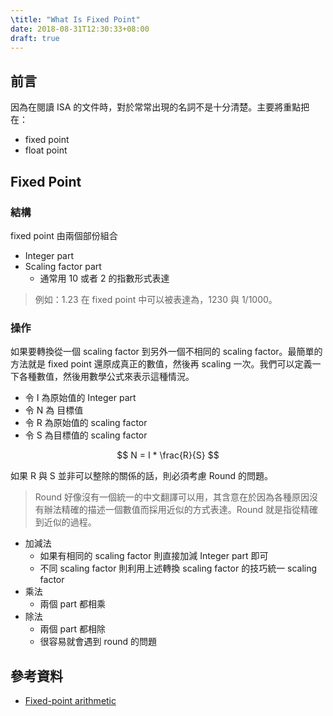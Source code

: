 ```yaml
---
\title: "What Is Fixed Point"
date: 2018-08-31T12:30:33+08:00
draft: true
---
```


## 前言

因為在閱讀 ISA 的文件時，對於常常出現的名詞不是十分清楚。主要將重點把在：

- fixed point 
- float point

## Fixed Point

### 結構

fixed point 由兩個部份組合

- Integer part
- Scaling factor part
  - 通常用 10 或者 2 的指數形式表達 

>  例如：1.23 在 fixed point 中可以被表達為，1230 與 1/1000。

### 操作

如果要轉換從一個 scaling factor 到另外一個不相同的 scaling factor。最簡單的方法就是 fixed point 還原成真正的數值，然後再 scaling 一次。我們可以定義一下各種數值，然後用數學公式來表示這種情況。

- 令 I 為原始值的 Integer part
- 令 N 為 目標值
- 令 R 為原始值的 scaling factor
- 令 S 為目標值的 scaling factor

$$
N = I * \frac{R}{S}
$$

如果 R 與 S 並非可以整除的關係的話，則必須考慮 Round 的問題。

> Round 好像沒有一個統一的中文翻譯可以用，其含意在於因為各種原因沒有辦法精確的描述一個數值而採用近似的方式表達。Round 就是指從精確到近似的過程。

- 加減法
  - 如果有相同的 scaling factor 則直接加減 Integer part 即可
  - 不同 scaling factor 則利用上述轉換 scaling factor 的技巧統一 scaling factor
- 乘法
  - 兩個 part 都相乘
- 除法
  - 兩個 part 都相除
  - 很容易就會遇到 round 的問題

## 參考資料

- [Fixed-point arithmetic](https://en.wikipedia.org/wiki/Fixed-point_arithmetic)

